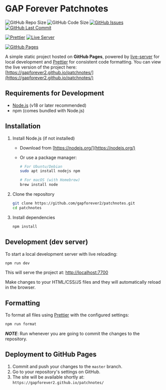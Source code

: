 # GAP Forever Patchnotes

![GitHub Repo Size](https://img.shields.io/github/repo-size/gapforever2/patchnotes) ![GitHub Code Size](https://img.shields.io/github/languages/code-size/gapforever2/patchnotes) [![GitHub Issues](https://img.shields.io/github/issues/gapforever2/patchnotes)](https://github.com/gapforever2/patchnotes/issues) [![GitHub Last Commit](https://img.shields.io/github/last-commit/gapforever2/patchnotes/master)](https://github.com/gapforever2/patchnotes/commits/master)

[![Prettier](https://img.shields.io/badge/Prettier-1a2b34?logo=prettier)](https://prettier.io/) [![Live Server](https://img.shields.io/badge/Live%20Server-159957?logo=npm)](https://tapiov.net/live-server/)

[![GitHub Pages](https://img.shields.io/badge/Hosted%20on-GitHub%20Pages-blue?logo=github)](https://gapforever2.github.io/patchnotes/)

A simple static project hosted on **GitHub Pages**, powered by [live-server](https://www.npmjs.com/package/live-server) for local development and [Prettier](https://prettier.io/) for consistent code formatting. You can view the live version of the project here: [https://gapforever2.github.io/patchnotes/](https://gapforever2.github.io/patchnotes/)

## Requirements for Development

- [Node.js](https://nodejs.org/en/) (v18 or later recommended)
- npm (comes bundled with Node.js)

## Installation

1. Install Node.js (if not installed)

   - Download from [https://nodejs.org/](https://nodejs.org/)
   - Or use a package manager:

     ```bash
     # For Ubuntu/Debian
     sudo apt install nodejs npm

     # For macOS (with Homebrew)
     brew install node
     ```

2. Clone the repository

   ```bash
   git clone https://github.com/gapforever2/patchnotes.git
   cd patchnotes
   ```

3. Install dependencies

   ```bash
   npm install
   ```

## Development (dev server)

To start a local development server with live reloading:

```bash
npm run dev
```

This will serve the project at: [http://localhost:7700](http://localhost:7700)

Make changes to your HTML/CSS/JS files and they will automatically reload in the browser.

## Formatting

To format all files using [Prettier](https://prettier.io/) with the configured settings:

```bash
npm run format
```

**_NOTE_**: Run whenever you are going to commit the changes to the repository.

## Deployment to GitHub Pages

1. Commit and push your changes to the `master` branch.
2. Go to your repository's settings on GitHub.
3. The site will be available shortly at: `https://gapforever2.github.io/patchnotes/`
